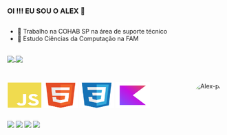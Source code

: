 ###  OI !!! EU SOU O ALEX 👋

##

- 🔭 Trabalho na COHAB SP na área de suporte técnico
- 🌱 Estudo Ciências da Computação na FAM

##

<a href="https://github.com/anuraghazra/github-readme-stats">
  <img align="center" height="150em" src="https://github-readme-stats.vercel.app/api?username=alexmaita&show_icons=true&theme=tokyonight" />
</a>
<a href="https://github.com/anuraghazra/convoychat">
  <img align="center" height="150em" src="https://github-readme-stats.vercel.app/api/top-langs/?username=alexmaita&layout=compact&theme=tokyonight" />
</a>

##

<div style="display: inline_block"><br>
  <img align="center" alt="Alex-Js" height="60" width="80" src="https://raw.githubusercontent.com/devicons/devicon/master/icons/javascript/javascript-plain.svg">
  <img align="center" alt="Alex-HTML" height="60" width="80" src="https://raw.githubusercontent.com/devicons/devicon/master/icons/html5/html5-original.svg">
  <img align="center" alt="Alex-CSS" height="60" width="80" src="https://raw.githubusercontent.com/devicons/devicon/master/icons/css3/css3-original.svg">
  <img align="center" alt="Alex-CSS" height="60" width="80" src="https://raw.githubusercontent.com/devicons/devicon/master/icons/kotlin/kotlin-original.svg">
  <img align="right" alt="Alex-pic" height="140" style="border-radius:50px;" src="https://cdn.discordapp.com/attachments/1080557102105362444/1080558771539034232/FEA81716-8EAE-460F-99D1-A3BC6FE2A803.png">
</div>

##

<div> 
  <a href="https://www.linkedin.com/in/alex-sandro-maita-junior-990a47262/" target="_blank"><img height="35" src="https://img.shields.io/badge/-LinkedIn-%230077B5?style=for-the-badge&logo=linkedin&logoColor=white" target="_blank"></a>
  <a href="https://www.instagram.com/alex.maita/" target="_blank"><img height="35" src="https://img.shields.io/badge/-Instagram-%23E4405F?style=for-the-badge&logo=instagram&logoColor=white" target="_blank"></a>
 	<a href="https://www.twitch.tv/lekaotv" target="_blank"><img height="35" src="https://img.shields.io/badge/Twitch-9146FF?style=for-the-badge&logo=twitch&logoColor=white" target="_blank"></a>
  <a href = "mailto:alexmaitajr21@gmail.com"><img src="https://img.shields.io/badge/-Gmail-%23333?style=for-the-badge&logo=gmail&logoColor=white" target="_blank"></a>
</div>
